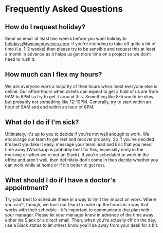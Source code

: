 # Frequently Asked Questions

## How do I request holiday?

Send an email at least two weeks before you want holiday to holidays@twotwentyseven.com. If you're intending to take off quite a bit of time (i.e. 1-2 weeks) then please try to be sensible and request this at least a month in advance as it helps us get more time on a project so we don't need to rush it.


## How much can I flex my hours?

We ask everyone work a majority of their hours when most everyone else is online. Our office hours when clients can expect to get a hold of us are from 9AM to 6PM so try to get it around this. Something like 8-5 would be okay but probably not something like 12-10PM. Generally, try to start within an hour of 9AM and end within an hour of 6PM. 


## What do I do if I'm sick?

Ultimately, it's up to you to decide if you're not well enough to work. We encourage our team to get rest and recover properly. So if you've decided it's best you take it easy, message your team lead and Eric that you need time away (Whatsapp is probably best for this, especially early in the morning or when we're not on Slack). If you're scheduled to work in the office and aren't well, then definitely don't come in then decide whether you can work while at home or if it's better to get rest. 

## What should I do if I have a doctor's appointment?

Try your best to schedule these in a way to limit the impact on work. Where you can't, though, we trust our team to make up the hours in a way that works with their schedule – it's important to communicate that plan with your manager. Please let your manager know in advance of the time away either via Slack or a direct email. Then, when you're actually off on the day, use a Slack status to let others know you'll be away from your desk for a bit. 
